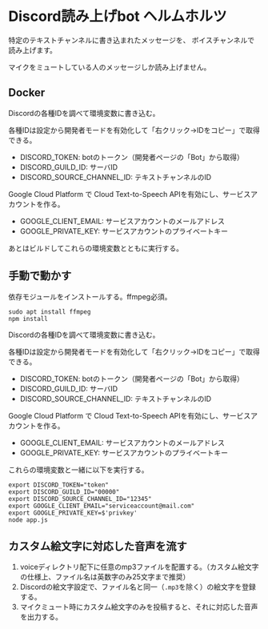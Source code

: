 # Discord読み上げbot ヘルムホルツ

特定のテキストチャンネルに書き込まれたメッセージを、
ボイスチャンネルで読み上げます。

マイクをミュートしている人のメッセージしか読み上げません。

## Docker

Discordの各種IDを調べて環境変数に書き込む。

各種IDは設定から開発者モードを有効化して「右クリック→IDをコピー」で取得できる。

* DISCORD_TOKEN: botのトークン（開発者ページの「Bot」から取得）
* DISCORD_GUILD_ID: サーバID
* DISCORD_SOURCE_CHANNEL_ID: テキストチャンネルのID

Google Cloud Platform で Cloud Text-to-Speech APIを有効にし、サービスアカウントを作る。

* GOOGLE_CLIENT_EMAIL: サービスアカウントのメールアドレス
* GOOGLE_PRIVATE_KEY: サービスアカウントのプライベートキー

あとはビルドしてこれらの環境変数とともに実行する。

## 手動で動かす

依存モジュールをインストールする。ffmpeg必須。

```
sudo apt install ffmpeg
npm install
```

Discordの各種IDを調べて環境変数に書き込む。

各種IDは設定から開発者モードを有効化して「右クリック→IDをコピー」で取得できる。

* DISCORD_TOKEN: botのトークン（開発者ページの「Bot」から取得）
* DISCORD_GUILD_ID: サーバID
* DISCORD_SOURCE_CHANNEL_ID: テキストチャンネルのID

Google Cloud Platform で Cloud Text-to-Speech APIを有効にし、サービスアカウントを作る。

* GOOGLE_CLIENT_EMAIL: サービスアカウントのメールアドレス
* GOOGLE_PRIVATE_KEY: サービスアカウントのプライベートキー

これらの環境変数と一緒に以下を実行する。

```
export DISCORD_TOKEN="token"
export DISCORD_GUILD_ID="00000"
export DISCORD_SOURCE_CHANNEL_ID="12345"
export GOOGLE_CLIENT_EMAIL="serviceaccount@mail.com"
export GOOGLE_PRIVATE_KEY=$'privkey'
node app.js
```

## カスタム絵文字に対応した音声を流す
1. voiceディレクトリ配下に任意のmp3ファイルを配置する。（カスタム絵文字の仕様上、ファイル名は英数字のみ25文字まで推奨）
2. Discordの絵文字設定で、ファイル名と同一（`.mp3`を除く）の絵文字を登録する。
3. マイクミュート時にカスタム絵文字のみを投稿すると、それに対応した音声を出力する。
